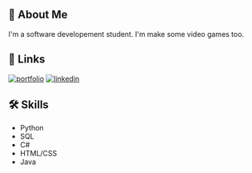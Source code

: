 


## 🚀 About Me
I'm a software developement student. 
I'm make some video games too.


## 🔗 Links
[![portfolio](https://img.shields.io/badge/-portfolio-lightgrey)](https://driss-khelfi.students-laplateforme.io/)
[![linkedin](https://img.shields.io/badge/-LinkedIn-blue)](https://www.linkedin.com/in/driss-khelfi/)



## 🛠 Skills
- Python
- SQL
- C#
- HTML/CSS
- Java

